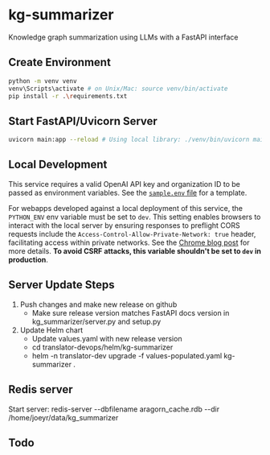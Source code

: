 # kg-summarizer
Knowledge graph summarization using LLMs with a FastAPI interface

## Create Environment
```bash
python -m venv venv
venv\Scripts\activate # on Unix/Mac: source venv/bin/activate
pip install -r .\requirements.txt
```

## Start FastAPI/Uvicorn Server
```bash
uvicorn main:app --reload # Using local library: ./venv/bin/uvicorn main:app --reload
```

## Local Development
This service requires a valid OpenAI API key and organization ID to be passed as
environment variables. See the [`sample.env` file](./sample.env) for a template.

For webapps developed against a local deployment of this service, the `PYTHON_ENV` env variable must be set to `dev`. This setting enables browsers to interact with the local server by ensuring responses to preflight CORS requests include the `Access-Control-Allow-Private-Network: true` header, facilitating access within private networks. See the [Chrome blog post](https://developer.chrome.com/blog/private-network-access-preflight) for more details. **To avoid CSRF attacks, this variable shouldn't be set to `dev` in production**.

## Server Update Steps
1) Push changes and make new release on github
    - Make sure release version matches FastAPI docs version in kg_summarizer/server.py and setup.py
2) Update Helm chart
    - Update values.yaml with new release version
    - cd translator-devops/helm/kg-summarizer
    - helm -n translator-dev upgrade -f values-populated.yaml kg-summarizer .


## Redis server
Start server: redis-server --dbfilename aragorn_cache.rdb --dir /home/joeyr/data/kg_summarizer

## Todo


